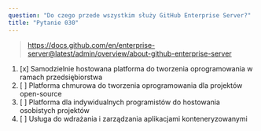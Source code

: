 ```yaml
---
question: "Do czego przede wszystkim służy GitHub Enterprise Server?"
title: "Pytanie 030"
---
```


> https://docs.github.com/en/enterprise-server@latest/admin/overview/about-github-enterprise-server
1. [x] Samodzielnie hostowana platforma do tworzenia oprogramowania w ramach przedsiębiorstwa
1. [ ] Platforma chmurowa do tworzenia oprogramowania dla projektów open-source
1. [ ] Platforma dla indywidualnych programistów do hostowania osobistych projektów
1. [ ] Usługa do wdrażania i zarządzania aplikacjami konteneryzowanymi
